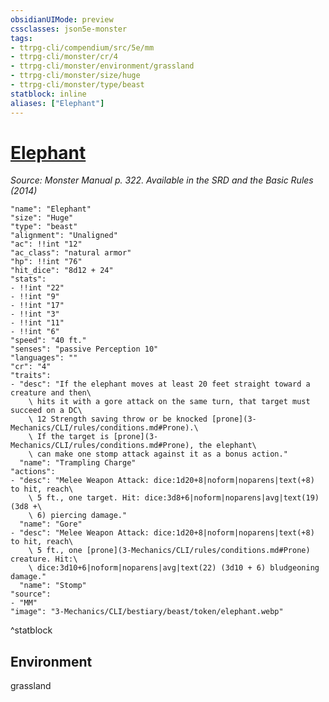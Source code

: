 ```yaml
---
obsidianUIMode: preview
cssclasses: json5e-monster
tags:
- ttrpg-cli/compendium/src/5e/mm
- ttrpg-cli/monster/cr/4
- ttrpg-cli/monster/environment/grassland
- ttrpg-cli/monster/size/huge
- ttrpg-cli/monster/type/beast
statblock: inline
aliases: ["Elephant"]
---
```

# [Elephant](3-Mechanics\CLI\bestiary\beast/elephant.md)
*Source: Monster Manual p. 322. Available in the <span title='Systems Reference Document (5.1)'>SRD</span> and the Basic Rules (2014)*  

```statblock
"name": "Elephant"
"size": "Huge"
"type": "beast"
"alignment": "Unaligned"
"ac": !!int "12"
"ac_class": "natural armor"
"hp": !!int "76"
"hit_dice": "8d12 + 24"
"stats":
- !!int "22"
- !!int "9"
- !!int "17"
- !!int "3"
- !!int "11"
- !!int "6"
"speed": "40 ft."
"senses": "passive Perception 10"
"languages": ""
"cr": "4"
"traits":
- "desc": "If the elephant moves at least 20 feet straight toward a creature and then\
    \ hits it with a gore attack on the same turn, that target must succeed on a DC\
    \ 12 Strength saving throw or be knocked [prone](3-Mechanics/CLI/rules/conditions.md#Prone).\
    \ If the target is [prone](3-Mechanics/CLI/rules/conditions.md#Prone), the elephant\
    \ can make one stomp attack against it as a bonus action."
  "name": "Trampling Charge"
"actions":
- "desc": "Melee Weapon Attack: dice:1d20+8|noform|noparens|text(+8) to hit, reach\
    \ 5 ft., one target. Hit: dice:3d8+6|noform|noparens|avg|text(19) (3d8 +\
    \ 6) piercing damage."
  "name": "Gore"
- "desc": "Melee Weapon Attack: dice:1d20+8|noform|noparens|text(+8) to hit, reach\
    \ 5 ft., one [prone](3-Mechanics/CLI/rules/conditions.md#Prone) creature. Hit:\
    \ dice:3d10+6|noform|noparens|avg|text(22) (3d10 + 6) bludgeoning damage."
  "name": "Stomp"
"source":
- "MM"
"image": "3-Mechanics/CLI/bestiary/beast/token/elephant.webp"
```
^statblock

## Environment

grassland
